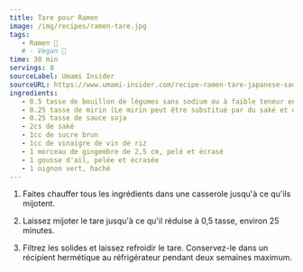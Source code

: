 ```yaml
---
title: Tare pour Ramen
image: /img/recipes/ramen-tare.jpg
tags: 
   - Ramen 🍜
   # - Vegan 🌱
time: 30 min
servings: 8
sourceLabel: Umami Insider
sourceURL: https://www.umami-insider.com/recipe-ramen-tare-japanese-sauce/
ingredients: 
   - 0.5 tasse de bouillon de légumes sans sodium ou à faible teneur en sodium
   - 0.25 tasse de mirin (Le mirin peut être substitué par du saké et du sucre, ratio de 4:1)
   - 0.25 tasse de sauce soja
   - 2cs de saké
   - 1cc de sucre brun
   - 1cc de vinaigre de vin de riz
   - 1 morceau de gingembre de 2,5 cm, pelé et écrasé
   - 1 gousse d'ail, pelée et écrasée
   - 1 oignon vert, haché
---
```

1. Faites chauffer tous les ingrédients dans une casserole jusqu'à ce qu'ils mijotent.

2. Laissez mijoter le tare jusqu'à ce qu'il réduise à 0,5 tasse, environ 25 minutes.

3. Filtrez les solides et laissez refroidir le tare. Conservez-le dans un récipient hermétique au réfrigérateur pendant deux semaines maximum.